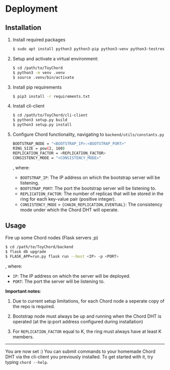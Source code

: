 # Deployment

## Installation

1. Install required packages

    ```bash
    $ sudo apt install python3 python3-pip python3-venv python3-testresources
    ```
    
2. Setup and activate a virtual environment:

    ```bash
    $ cd /path/to/ToyChord
    $ python3 -m venv .venv
    $ source .venv/bin/activate
    ```

3. Install pip requirements
    
    ```bash
    $ pip3 install -r requirements.txt
    ```

4. Install cli-client

    ```bash
    $ cd /path/to/ToyChord/cli-client
    $ python3 setup.py build
    $ python3 setup.py install
    ```

5. Configure Chord functionality, navigating to `backend/utils/constants.py`

    ```bash
    BOOTSTRAP_NODE = "<BOOTSTRAP_IP>:<BOOTSTRAP_PORT>"
    RING_SIZE = pow(2, 160)
    REPLICATION_FACTOR = <REPLICATION_FACTOR>
    CONSISTENCY_MODE = "<CONSISTENCY_MODE>"
    ```

    , where:

    - `BOOTSTRAP_IP`: The IP address on which the bootstrap server will be
    listening.
    - `BOOTSTRAP_PORT`: The port the bootstrap server will be listening to.
    - `REPLICATION_FACTOR`: The number of replicas that will be stored in the
    ring for each key-value pair (positive integer).
    - `CONSISTENCY_MODE` = `{CHAIN_REPLICATION,EVENTUAL}`: The
    consistency mode under which the Chord DHT will operate.

## Usage

Fire up some Chord nodes (Flask servers ;p)

```bash
$ cd /path/to/ToyChord/backend
$ flask db upgrade
$ FLASK_APP=run.py flask run --host <IP> -p <PORT>
```

, where:

- `IP`: The IP address on which the server will be deployed.
- `PORT`: The port the server will be listening to.

**Important notes**:

1. Due to current setup limitations, for each Chord node a seperate copy
of the repo is required.

2. Bootstrap node must always be up and running when the Chord DHT is operated
(at the ip:port address configured during installation)

3. For `REPLICATION_FACTOR` equal to K, the ring must always have at least K
members.

---

You are now set :) You can submit commands to your homemade Chord DHT via the
cli-client you previously installed. To get started with it, try typing
`chord --help`.
